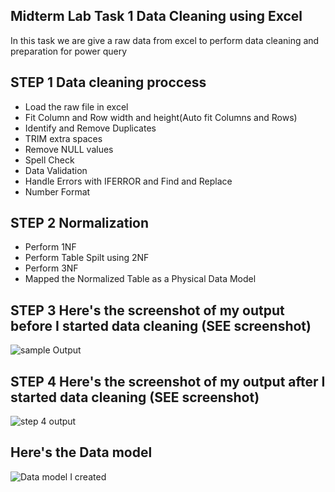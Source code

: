 ## Midterm Lab Task 1 Data Cleaning using Excel
In this task we are give a raw data from excel to perform data cleaning and preparation for power query

## STEP 1 Data cleaning proccess
- Load the raw file in excel
- Fit Column and Row width and height(Auto fit Columns and Rows)
- Identify and Remove Duplicates
- TRIM extra spaces
- Remove NULL values
- Spell Check
- Data Validation
- Handle Errors with IFERROR and Find and Replace
- Number Format

## STEP 2 Normalization
- Perform 1NF
- Perform Table Spilt using 2NF
- Perform 3NF
- Mapped the Normalized Table as a Physical Data Model

## STEP 3 Here's the screenshot of my output before I started data cleaning (SEE screenshot)
![sample Output](task%201%20image/before.png)

## STEP 4 Here's the screenshot of my output after I started data cleaning (SEE screenshot)
![step 4 output](task%201%20image/after.png)
## Here's the Data model
![Data model I created](task%201%20image/data%20model.png)

